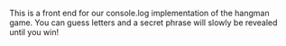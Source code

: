 This is a front end for our console.log implementation of the hangman game. 
You can guess letters and a secret phrase will slowly be revealed until you win!